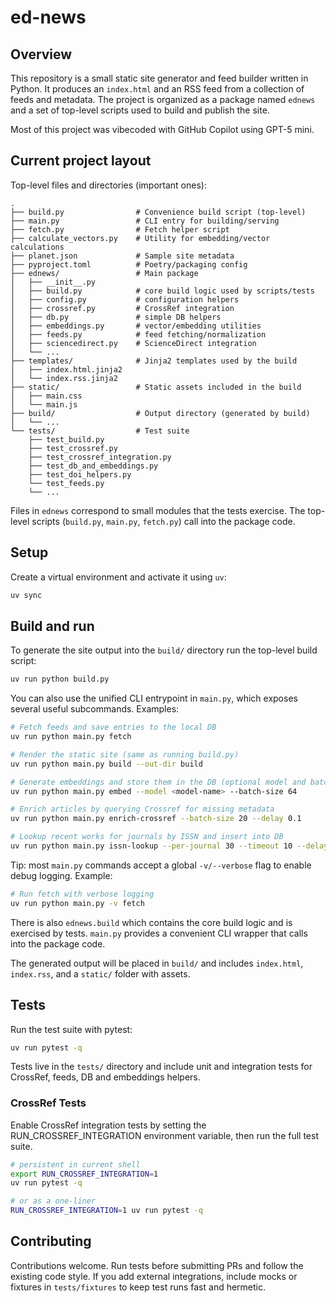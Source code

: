 # ed-news

## Overview

This repository is a small static site generator and feed builder written in Python. It produces an `index.html` and an RSS feed from a collection of feeds and metadata. The project is organized as a package named `ednews` and a set of top-level scripts used to build and publish the site.

Most of this project was vibecoded with GitHub Copilot using GPT-5 mini.

## Current project layout

Top-level files and directories (important ones):

```
.
├── build.py                # Convenience build script (top-level)
├── main.py                 # CLI entry for building/serving
├── fetch.py                # Fetch helper script
├── calculate_vectors.py    # Utility for embedding/vector calculations
├── planet.json             # Sample site metadata
├── pyproject.toml          # Poetry/packaging config
├── ednews/                 # Main package
│   ├── __init__.py
│   ├── build.py            # core build logic used by scripts/tests
│   ├── config.py           # configuration helpers
│   ├── crossref.py         # CrossRef integration
│   ├── db.py               # simple DB helpers
│   ├── embeddings.py       # vector/embedding utilities
│   ├── feeds.py            # feed fetching/normalization
│   ├── sciencedirect.py    # ScienceDirect integration
│   └── ...
├── templates/              # Jinja2 templates used by the build
│   ├── index.html.jinja2
│   └── index.rss.jinja2
├── static/                 # Static assets included in the build
│   ├── main.css
│   └── main.js
├── build/                  # Output directory (generated by build)
│   └── ...
└── tests/                  # Test suite
    ├── test_build.py
    ├── test_crossref.py
    ├── test_crossref_integration.py
    ├── test_db_and_embeddings.py
    ├── test_doi_helpers.py
    └── test_feeds.py
    └── ...
```

Files in `ednews` correspond to small modules that the tests exercise. The top-level scripts (`build.py`, `main.py`, `fetch.py`) call into the package code.

## Setup

Create a virtual environment and activate it using `uv`:

```bash
uv sync
```

## Build and run

To generate the site output into the `build/` directory run the top-level build script:

```bash
uv run python build.py
```

You can also use the unified CLI entrypoint in `main.py`, which exposes several useful subcommands. Examples:

```bash
# Fetch feeds and save entries to the local DB
uv run python main.py fetch

# Render the static site (same as running build.py)
uv run python main.py build --out-dir build

# Generate embeddings and store them in the DB (optional model and batch size)
uv run python main.py embed --model <model-name> --batch-size 64

# Enrich articles by querying Crossref for missing metadata
uv run python main.py enrich-crossref --batch-size 20 --delay 0.1

# Lookup recent works for journals by ISSN and insert into DB
uv run python main.py issn-lookup --per-journal 30 --timeout 10 --delay 0.05
```

Tip: most `main.py` commands accept a global `-v/--verbose` flag to enable debug logging. Example:

```bash
# Run fetch with verbose logging
uv run python main.py -v fetch
```

There is also `ednews.build` which contains the core build logic and is exercised by tests. `main.py` provides a convenient CLI wrapper that calls into the package code.

The generated output will be placed in `build/` and includes `index.html`, `index.rss`, and a `static/` folder with assets.

## Tests

Run the test suite with pytest:

```bash
uv run pytest -q
```

Tests live in the `tests/` directory and include unit and integration tests for CrossRef, feeds, DB and embeddings helpers.

### CrossRef Tests

Enable CrossRef integration tests by setting the RUN_CROSSREF_INTEGRATION environment variable, then run the full test suite.

```bash
# persistent in current shell
export RUN_CROSSREF_INTEGRATION=1
uv run pytest -q

# or as a one-liner
RUN_CROSSREF_INTEGRATION=1 uv run pytest -q
```

## Contributing

Contributions welcome. Run tests before submitting PRs and follow the existing code style. If you add external integrations, include mocks or fixtures in `tests/fixtures` to keep test runs fast and hermetic.